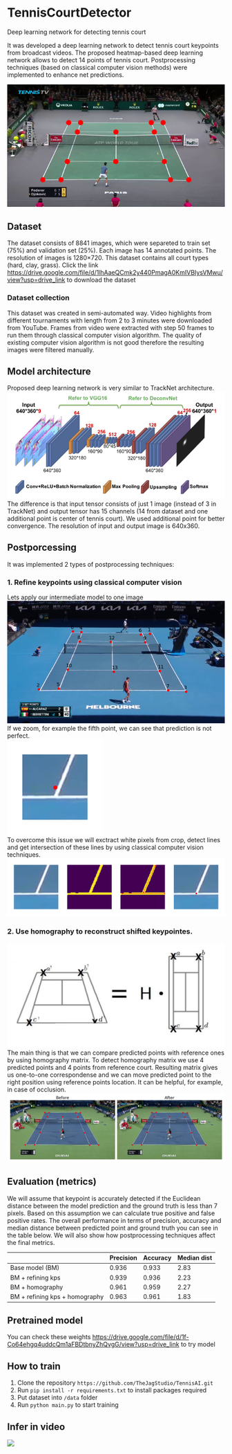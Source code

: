 # TennisCourtDetector
Deep learning network for detecting tennis court

It was developed a deep learning network to detect tennis court keypoints from broadcast videos. The proposed heatmap-based deep learning
network allows to detect 14 points of tennis court. Postprocessing techniques (based on classical computer vision methods) were implemented to enhance 
net predictions.

![](imgs/dataset_example.png)

## Dataset
The dataset consists of 8841 images, which were separeted to train set (75%) and validation set (25%). Each image has 14 annotated points. 
The resolution of images is 1280×720. This dataset contains all court types (hard, clay, grass). Click the link 
https://drive.google.com/file/d/1lhAaeQCmk2y440PmagA0KmIVBIysVMwu/view?usp=drive_link to download the dataset

### Dataset collection
This dataset was created in semi-automated way. Video highlights from different tournaments with length from 2 to 3 minutes were downloaded from YouTube. 
Frames from video were extracted with step 50 frames to run them through classical computer vision algorithm. The quality of existing computer vision 
algorithm is not good therefore the resulting images were filtered manually.    

## Model architecture
Proposed deep learning network is very similar to TrackNet architecture. 
![](imgs/tracknet_arch.png) 
<br> The difference is that input tensor consists of just 1 image (instead of 3 in TrackNet) and output tensor has 15 channels (14 from dataset and one additional
point is center of tennis court). We used additional point for better convergence. The resolution of input and output image is 640x360.

## Postporcessing
It was implemented 2 types of postprocessing techniques:
### 1. Refine keypoints using classical computer vision
Lets apply our intermediate model to one image <br>
![](imgs/net_prediction.png) <br>
If we zoom, for example the fifth point, we can see that prediction is not perfect. <br>
![](imgs/crop_example.png)  <br>
To overcome this issue we will exctract white pixels from crop, detect lines and get intersection of these lines by using classical computer vision techniques. 
![](imgs/kps_refine.png)
### 2. Use homography to reconstruct shifted keypointes.
![](imgs/homography.png) <br>
The main thing is that we can compare predicted points with reference ones by using homography matrix. To detect homography matrix we use 4 predicted points
and 4 points from reference court. Resulting matrix gives us one-to-one correspondense and we can move predicted point to the right position using reference
points location. It can be helpful, for example, in case of occlusion.
![](imgs/homography_example.png) <br>

## Evaluation (metrics)
We will assume that keypoint is accurately detected if the Euclidean distance between the model prediction and the ground truth is less than 7 pixels.
Based on this assumption we can calculate true positive and false positive rates. The overall performance in terms of precision, accuracy and median 
distance between predicted point and ground truth you can see in the table below. We will also show how postprocessing techniques affect 
the final metrics.

|                                | Precision | Accuracy | Median dist |
| -----------                    | --------- | -------  |  ------     | 
| Base model (BM)                | 0.936     | 0.933    | 2.83        |
| BM + refining kps              | 0.939     | 0.936    | 2.23        |
| BM + homography                | 0.961     | 0.959    | 2.27        |  
| BM + refining kps + homography | 0.963     | 0.961    | 1.83        | 

## Pretrained model
You can check these weights https://drive.google.com/file/d/1f-Co64ehgq4uddcQm1aFBDtbnyZhQvgG/view?usp=drive_link to try model

## How to train
1. Clone the repository `https://github.com/TheJagStudio/TennisAI.git`
2. Run `pip install -r requirements.txt` to install packages required
3. Put dataset into `/data` folder
4. Run `python main.py` to start training

## Infer in video 
![](imgs/video_infer.gif) 
